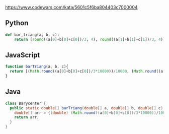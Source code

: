 https://www.codewars.com/kata/5601c5f6ba804403c7000004

## Python
```python
def bar_triang(a, b, c):
    return [round((a[0]+b[0]+c[0])/3, 4), round((a[1]+b[1]+c[1])/3, 4)]
```

## JavaScript
```js
function barTriang(a, b, c){
  return [(Math.round((a[0]+b[0]+c[0])/3*10000))/10000, (Math.round((a[1]+b[1]+c[1])/3*10000))/10000]
}
```

## Java
```java
class Barycenter {
  public static double[] barTriang(double[] a, double[] b, double[] c) {
    double[] arr = {(double) (Math.round((a[0]+b[0]+c[0])/3*10000))/10000, (double) (Math.round((a[1]+b[1]+c[1])/3*10000))/10000};
    return arr;
  }
}
```